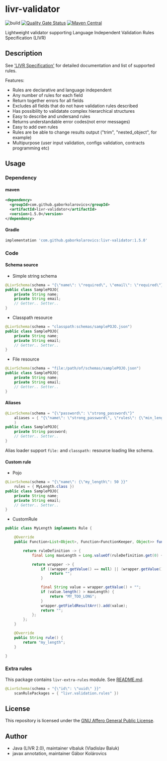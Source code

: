 # livr-validator

![build](https://github.com/gaborkolarovics/livr-validator/workflows/build/badge.svg?branch=master) [![Quality Gate Status](https://sonarcloud.io/api/project_badges/measure?project=gaborkolarovics_livr-validator&metric=alert_status)](https://sonarcloud.io/dashboard?id=gaborkolarovics_livr-validator) [![Maven Central](https://img.shields.io/maven-central/v/com.github.gaborkolarovics/livr-validator.svg?label=Maven%20Central)](https://search.maven.org/search?q=g:%22com.github.gaborkolarovics%22%20AND%20a:%22livr-validator%22)

Lightweight validator supporting Language Independent Validation Rules Specification (LIVR)

## Description
See ['LIVR Specification'](http://livr-spec.org) for detailed documentation and list of supported rules.

Features:

 * Rules are declarative and language independent
 * Any number of rules for each field
 * Return together errors for all fields
 * Excludes all fields that do not have validation rules described
 * Has possibility to validatate complex hierarchical structures
 * Easy to describe and undersand rules
 * Returns understandable error codes(not error messages)
 * Easy to add own rules
 * Rules are be able to change results output ("trim", "nested\_object", for example)
 * Multipurpose (user input validation, configs validation, contracts programming etc)

## Usage

### Dependency

#### maven
```xml
<dependency>
  <groupId>com.github.gaborkolarovics</groupId>
  <artifactId>livr-validator</artifactId>
  <version>1.5.0</version>
</dependency>
```

#### Gradle
```js
implementation 'com.github.gaborkolarovics:livr-validator:1.5.0'
```

### Code

#### Schema source

* Simple string schema
```java
@LivrSchema(schema = "{\"name\": \"required\", \"email\": \"required\"}")
public class SamplePOJO{
    private String name;
    private String email;
    // Getter.. Setter..
}
```

* Classpath resource
```java
@LivrSchema(schema = "classpath:schemas/samplePOJO.json")
public class SamplePOJO{
    private String name;
    private String email;
    // Getter.. Setter..
}
```

* File resource
```java
@LivrSchema(schema = "file:/path/of/schemas/samplePOJO.json")
public class SamplePOJO{
    private String name;
    private String email;
    // Getter.. Setter..
}
```

#### Aliases

```java
@LivrSchema(schema = "{\"password\": \"strong_password\"}"
    aliases = { "{\"name\": \"strong_password\", \"rules\": {\"min_length\": 6}, \"error\": \"WEAK_PASSWORD\"}" }
    )
public class SamplePOJO{
    private String password;
    // Getter.. Setter..
}
```

Alias loader support `file:` and `classpath:` resource loading like schema.

#### Custom rule

* Pojo
```java
@LivrSchema(schema = "{\"name\": {\"my_length\": 50 }}"
	rules = { MyLength.class })
public class SamplePOJO{
    private String name;
    private String email;
    // Getter.. Setter..
}
```

* CustomRule
```java
public class MyLength implements Rule {

    @Override
    public Function<List<Object>, Function<FunctionKeeper, Object>> func() {

        return ruleDefinition -> {
            final Long maxLength = Long.valueOf(ruleDefinition.get(0) + "");

            return wrapper -> {
                if ((wrapper.getValue() == null) || (wrapper.getValue() + "").equals("")) {
                    return "";
                }

                final String value = wrapper.getValue() + "";
                if (value.length() > maxLength) {
                    return "MY_TOO_LONG";
                }
                wrapper.getFieldResultArr().add(value);
                return "";
            };
        };
    }

    @Override
    public String rule() {
        return "my_length";
    }

}
```

### Extra rules

This package contains `livr-extra-rules` module. See [README.md](livr-extra-rules/README.md).

```java
@LivrSchema(schema = "{\"id\": \"uuid\" }}"
	scanRulePackages = { "livr.validation.rules" })
```

## License

This repository is licensed under the [GNU Affero General Public License](https://www.gnu.org/licenses/agpl-3.0.en.html).

## Author

* Java (LIVR 2.0), maintainer vlbaluk (Vladislav Baluk)
* javax annotation, maintainer Gábor Kolárovics
